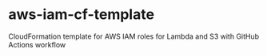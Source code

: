 # aws-iam-cf-template
CloudFormation template for AWS IAM roles for Lambda and S3 with GitHub Actions workflow
